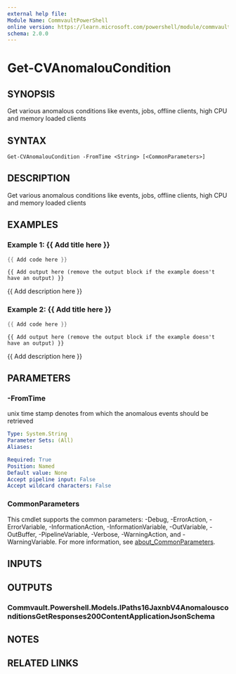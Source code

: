 ```yaml
---
external help file:
Module Name: CommvaultPowerShell
online version: https://learn.microsoft.com/powershell/module/commvaultpowershell/get-cvanomaloucondition
schema: 2.0.0
---
```


# Get-CVAnomalouCondition

## SYNOPSIS
Get various anomalous conditions like events, jobs, offline clients, high CPU and memory loaded clients

## SYNTAX

```
Get-CVAnomalouCondition -FromTime <String> [<CommonParameters>]
```

## DESCRIPTION
Get various anomalous conditions like events, jobs, offline clients, high CPU and memory loaded clients

## EXAMPLES

### Example 1: {{ Add title here }}
```powershell
{{ Add code here }}
```

```output
{{ Add output here (remove the output block if the example doesn't have an output) }}
```

{{ Add description here }}

### Example 2: {{ Add title here }}
```powershell
{{ Add code here }}
```

```output
{{ Add output here (remove the output block if the example doesn't have an output) }}
```

{{ Add description here }}

## PARAMETERS

### -FromTime
unix time stamp denotes from which the anomalous events should be retrieved

```yaml
Type: System.String
Parameter Sets: (All)
Aliases:

Required: True
Position: Named
Default value: None
Accept pipeline input: False
Accept wildcard characters: False
```

### CommonParameters
This cmdlet supports the common parameters: -Debug, -ErrorAction, -ErrorVariable, -InformationAction, -InformationVariable, -OutVariable, -OutBuffer, -PipelineVariable, -Verbose, -WarningAction, and -WarningVariable. For more information, see [about_CommonParameters](http://go.microsoft.com/fwlink/?LinkID=113216).

## INPUTS

## OUTPUTS

### Commvault.Powershell.Models.IPaths16JaxnbV4AnomalousconditionsGetResponses200ContentApplicationJsonSchema

## NOTES

## RELATED LINKS

